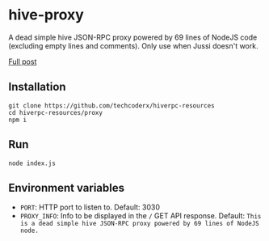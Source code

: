 # hive-proxy

A dead simple hive JSON-RPC proxy powered by 69 lines of NodeJS code (excluding empty lines and comments). Only use when Jussi doesn't work.

[Full post](https://peakd.com/general/@techcoderx/the-dead-simple-proxy)

## Installation

```
git clone https://github.com/techcoderx/hiverpc-resources
cd hiverpc-resources/proxy
npm i
```

## Run

```
node index.js
```

## Environment variables

* `PORT`: HTTP port to listen to. Default: 3030
* `PROXY_INFO`: Info to be displayed in the `/` GET API response. Default: `This is a dead simple hive JSON-RPC proxy powered by 69 lines of NodeJS node.`
